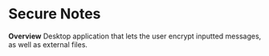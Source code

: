 ﻿# Secure Notes

**Overview**
Desktop application that lets the user encrypt inputted messages, as well as external files.